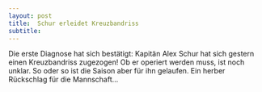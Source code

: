 ```yaml
---
layout: post
title:  Schur erleidet Kreuzbandriss
subtitle:  
---
```


Die erste Diagnose hat sich bestätigt: Kapitän Alex Schur hat sich gestern einen Kreuzbandriss zugezogen! Ob er operiert werden muss, ist noch unklar. So oder so ist die Saison aber für ihn gelaufen. Ein herber Rückschlag für die Mannschaft...


